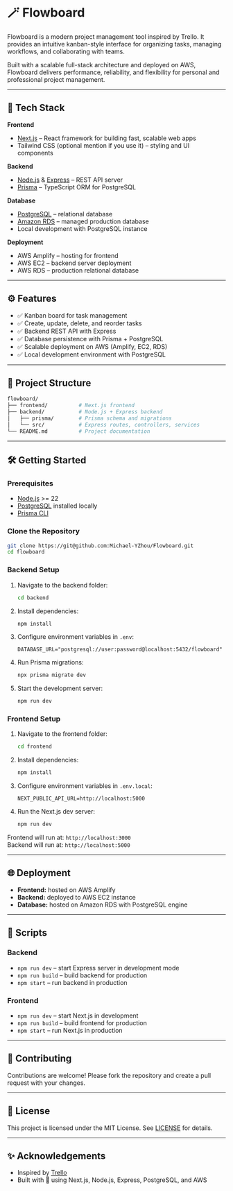 # 🪄 Flowboard

Flowboard is a modern project management tool inspired by Trello. It provides an intuitive kanban-style interface for organizing tasks, managing workflows, and collaborating with teams.

Built with a scalable full-stack architecture and deployed on AWS, Flowboard delivers performance, reliability, and flexibility for personal and professional project management.

---

## 🚀 Tech Stack

**Frontend**

- [Next.js](https://nextjs.org/) – React framework for building fast, scalable web apps
- Tailwind CSS (optional mention if you use it) – styling and UI components

**Backend**

- [Node.js](https://nodejs.org/) & [Express](https://expressjs.com/) – REST API server
- [Prisma](https://www.prisma.io/) – TypeScript ORM for PostgreSQL

**Database**

- [PostgreSQL](https://www.postgresql.org/) – relational database
- [Amazon RDS](https://aws.amazon.com/rds/) – managed production database
- Local development with PostgreSQL instance

**Deployment**

- AWS Amplify – hosting for frontend
- AWS EC2 – backend server deployment
- AWS RDS – production relational database

---

## ⚙️ Features

- ✅ Kanban board for task management
- ✅ Create, update, delete, and reorder tasks
- ✅ Backend REST API with Express
- ✅ Database persistence with Prisma + PostgreSQL
- ✅ Scalable deployment on AWS (Amplify, EC2, RDS)
- ✅ Local development environment with PostgreSQL

---

## 📂 Project Structure

```bash
flowboard/
├── frontend/          # Next.js frontend
├── backend/           # Node.js + Express backend
│   ├── prisma/        # Prisma schema and migrations
│   └── src/           # Express routes, controllers, services
└── README.md          # Project documentation
```

---

## 🛠️ Getting Started

### Prerequisites

- [Node.js](https://nodejs.org/) >= 22
- [PostgreSQL](https://www.postgresql.org/) installed locally
- [Prisma CLI](https://www.prisma.io/docs/concepts/components/prisma-cli)

### Clone the Repository

```bash
git clone https://git@github.com:Michael-YZhou/Flowboard.git
cd flowboard
```

### Backend Setup

1. Navigate to the backend folder:
   ```bash
   cd backend
   ```
2. Install dependencies:
   ```bash
   npm install
   ```
3. Configure environment variables in `.env`:
   ```env
   DATABASE_URL="postgresql://user:password@localhost:5432/flowboard"
   ```
4. Run Prisma migrations:
   ```bash
   npx prisma migrate dev
   ```
5. Start the development server:
   ```bash
   npm run dev
   ```

### Frontend Setup

1. Navigate to the frontend folder:
   ```bash
   cd frontend
   ```
2. Install dependencies:
   ```bash
   npm install
   ```
3. Configure environment variables in `.env.local`:
   ```env
   NEXT_PUBLIC_API_URL=http://localhost:5000
   ```
4. Run the Next.js dev server:
   ```bash
   npm run dev
   ```

Frontend will run at: `http://localhost:3000`  
Backend will run at: `http://localhost:5000`

---

## 🌐 Deployment

- **Frontend:** hosted on AWS Amplify
- **Backend:** deployed to AWS EC2 instance
- **Database:** hosted on Amazon RDS with PostgreSQL engine

---

## 📖 Scripts

### Backend

- `npm run dev` – start Express server in development mode
- `npm run build` – build backend for production
- `npm start` – run backend in production

### Frontend

- `npm run dev` – start Next.js in development
- `npm run build` – build frontend for production
- `npm start` – run Next.js in production

---

## 🤝 Contributing

Contributions are welcome! Please fork the repository and create a pull request with your changes.

---

## 📜 License

This project is licensed under the MIT License. See [LICENSE](LICENSE) for details.

---

## ✨ Acknowledgements

- Inspired by [Trello](https://trello.com/)
- Built with 💙 using Next.js, Node.js, Express, PostgreSQL, and AWS
